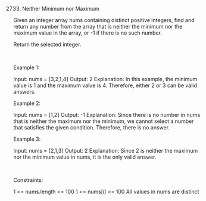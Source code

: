 2733. Neither Minimum nor Maximum

Given an integer array nums containing distinct positive integers, find and return any number from the array that is neither the minimum nor the maximum value in the array, or -1 if there is no such number.

Return the selected integer.

 

Example 1:

Input: nums = [3,2,1,4]
Output: 2
Explanation: In this example, the minimum value is 1 and the maximum value is 4. Therefore, either 2 or 3 can be valid answers.


Example 2:

Input: nums = [1,2]
Output: -1
Explanation: Since there is no number in nums that is neither the maximum nor the minimum, we cannot select a number that satisfies the given condition. Therefore, there is no answer.


Example 3:

Input: nums = [2,1,3]
Output: 2
Explanation: Since 2 is neither the maximum nor the minimum value in nums, it is the only valid answer. 


 

Constraints:

1 <= nums.length <= 100
1 <= nums[i] <= 100
All values in nums are distinct
